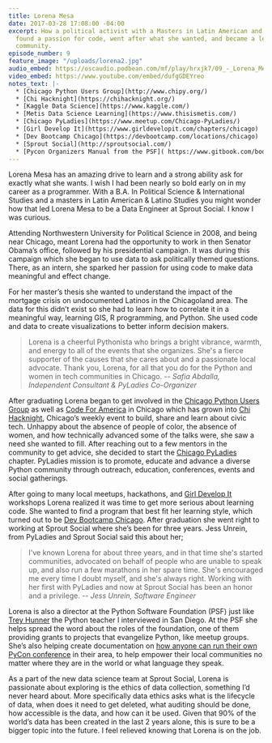 ```yaml
---
title: Lorena Mesa
date: 2017-03-28 17:08:00 -04:00
excerpt: How a political activist with a Masters in Latin American and Latino Studies
  found a passion for code, went after what she wanted, and became a leader in her
  community.
episode_number: 9
feature_image: "/uploads/lorena2.jpg"
audio_embed: https://oscaudio.podbean.com/mf/play/hrxjk7/09_-_Lorena_Mesa_-_Open_SourceCraft.mp3
video_embed: https://www.youtube.com/embed/dufgGDEYreo
notes_text: |-
  * [Chicago Python Users Group](http://www.chipy.org/)
  * [Chi Hacknight](https://chihacknight.org/)
  * [Kaggle Data Science](https://www.kaggle.com/)
  * [Metis Data Science Learning](https://www.thisismetis.com/)
  * [Chicago PyLadies](https://www.meetup.com/Chicago-PyLadies/)
  * [Girl Develop It](https://www.girldevelopit.com/chapters/chicago)
  * [Dev Bootcamp Chicago](https://devbootcamp.com/locations/chicago)
  * [Sprout Social](http://sproutsocial.com/)
  * [Pycon Organizers Manual from the PSF]( https://www.gitbook.com/book/lorenanicole/pycon-organizers-manual/details)
---
```


Lorena Mesa has an amazing drive to learn and a strong ability ask for exactly what she wants.  I wish I had been nearly so bold early on in my career as a programmer.  With a B.A. In Political Science & International Studies and a masters in Latin American & Latino Studies you might wonder how that led Lorena Mesa to be a Data Engineer at Sprout Social.  I know I was curious.  

Attending Northwestern University for Political Science in 2008, and being near Chicago, meant Lorena had the opportunity to work in then Senator Obama’s office, followed by his presidential campaign.  It was during this campaign which she began to use data to ask politically themed questions.  There, as an intern, she sparked her passion for using code to make data meaningful and effect change.

For her master’s thesis she wanted to understand the impact of the mortgage crisis on undocumented Latinos in the Chicagoland area.  The data for this didn’t exist so she had to learn how to correlate it in a meaningful way, learning GIS, R programming, and Python.  She used code and data to create visualizations to better inform decision makers.  

> Lorena is a cheerful Pythonista who brings a bright vibrance, warmth, and energy to all of the events that she organizes. She's a fierce supporter of the causes that she cares about and a passionate local advocate. Thank you, Lorena, for all that you do for the Python and women in tech communities in Chicago.
><cite>-- Safia Abdalla, Independent Consultant & PyLadies Co-Organizer

After graduating Lorena began to get involved in the [Chicago Python Users Group](http://www.chipy.org/) as well as
 [Code For America](https://www.codeforamerica.org)
 in Chicago which has grown into [Chi Hacknight](https://chihacknight.org/), Chicago’s weekly event to build, share and learn about civic tech.  Unhappy about the absence of people of color, the absence of women, and how technically advanced some of the talks were, she saw a need she wanted to fill.  After reaching out to a few mentors in the community to get advice, she decided  to start the [Chicago PyLadies](https://www.meetup.com/Chicago-PyLadies/) chapter.  PyLadies mission is to promote, educate and advance a diverse Python community through outreach, education, conferences, events and social gatherings.

After going to many local meetups, hackathons, and [Girl Develop It](https://www.girldevelopit.com/chapters/chicago)
 workshops Lorena realized it was time to get more serious about learning code.  She wanted to find a program that best fit her learning style, which turned out to be [Dev Bootcamp Chicago](https://devbootcamp.com/locations/chicago).  After graduation she went right to working at Sprout Social where she’s been for three years.
Jess Unrein, from PyLadies and Sprout Social said this about her;

> I've known Lorena for about three years, and in that time she's started communities, advocated on behalf of people who are unable to speak up, and also run a few marathons in her spare time. She's encouraged me every time I doubt myself, and she's always right. Working with her first with PyLadies and now at Sprout Social has been an honor and a privilege.
><cite>-- Jess Unrein, Software Engineer

Lorena is also a director at the Python Software Foundation (PSF) just like [Trey Hunner](http://codepop.com/open-sourcecraft/episodes/trey-hunner/) the Python teacher I interviewed in San Diego.  At the PSF she helps spread the word about the roles of the foundation, one of them providing grants to projects that evangelize Python, like meetup groups.  She’s also helping create documentation on [how anyone can run their own PyCon conference](https://www.gitbook.com/book/lorenanicole/pycon-organizers-manual/details) in their area, to help empower their local communities no matter where they are in the world or what language they speak.

As a part of the new data science team at Sprout Social, Lorena is passionate about exploring is the ethics of data collection, something I’d never heard about.  More specifically data ethics asks what is the lifecycle of data, when does it need to get deleted, what auditing should be done, how accessible is the data, and how can it be used.  Given that 90% of the world’s data has been created in the last 2 years alone, this is sure to be a bigger topic into the future.  I feel relieved knowing that Lorena is on the job.  